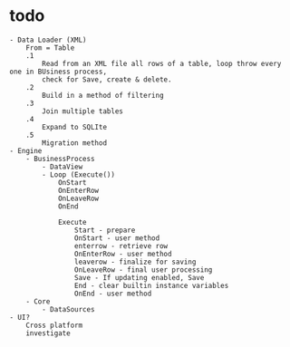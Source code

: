 # todo
    - Data Loader (XML)
        From = Table
        .1
            Read from an XML file all rows of a table, loop throw every one in BUsiness process,
            check for Save, create & delete. 
        .2
            Build in a method of filtering
        .3
            Join multiple tables
        .4
            Expand to SQLIte
        .5
            Migration method
    - Engine
        - BusinessProcess
            - DataView
            - Loop (Execute())
                OnStart
                OnEnterRow
                OnLeaveRow
                OnEnd

                Execute
                    Start - prepare
                    OnStart - user method
                    enterrow - retrieve row
                    OnEnterRow - user method
                    leaverow - finalize for saving
                    OnLeaveRow - final user processing
                    Save - If updating enabled, Save
                    End - clear builtin instance variables
                    OnEnd - user method
        - Core
            - DataSources
    - UI?
        Cross platform
        investigate